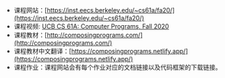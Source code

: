 -   课程网站：[https://inst.eecs.berkeley.edu/~cs61a/fa20/](https://inst.eecs.berkeley.edu/~cs61a/fa20/)
-   课程视频: [UCB CS 61A: Computer Programs, Fall 2020](https://www.bilibili.com/video/BV1s3411G7yM/?spm_id_from=333.337.search-card.all.click&vd_source=196e9da8ee49a7879635d5a22229e6b3)
-   课程教材：[http://composingprograms.com/](http://composingprograms.com/)
-   课程教材中文翻译：[https://composingprograms.netlify.app/](https://composingprograms.netlify.app/)
-   课程作业：课程网站会有每个作业对应的文档链接以及代码框架的下载链接。